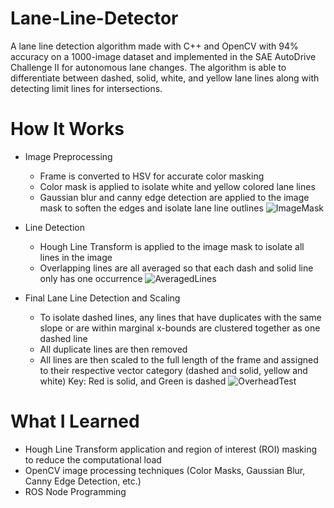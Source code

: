 # Lane-Line-Detector

A lane line detection algorithm made with C++ and OpenCV with 94% accuracy on a 1000-image dataset and implemented in the SAE AutoDrive Challenge II for autonomous lane changes. The algorithm is able to differentiate between dashed, solid, white, and yellow lane lines along with detecting limit lines for intersections.

# How It Works

* Image Preprocessing
  * Frame is converted to HSV for accurate color masking
  * Color mask is applied to isolate white and yellow colored lane lines
  * Gaussian blur and canny edge detection are applied to the image mask to soften the edges and isolate lane line outlines
![ImageMask](https://github.com/rsambangi/Lane-Line-Detector/assets/143136941/b3e7da86-3262-4090-b2a2-4154056ea1b3)

* Line Detection
  * Hough Line Transform is applied to the image mask to isolate all lines in the image
  * Overlapping lines are all averaged so that each dash and solid line only has one occurrence
 ![AveragedLines](https://github.com/rsambangi/Lane-Line-Detector/assets/143136941/af44a2c6-8e45-4005-aa7c-eb2b2c672fa2)

* Final Lane Line Detection and Scaling
  * To isolate dashed lines, any lines that have duplicates with the same slope or are within marginal x-bounds are clustered together as one dashed line
  * All duplicate lines are then removed
  * All lines are then scaled to the full length of the frame and assigned to their respective vector category (dashed and solid, yellow and white)
Key: Red is solid, and Green is dashed
![OverheadTest](https://github.com/rsambangi/Lane-Line-Detector/assets/143136941/3c09c2b2-3c85-4582-b328-cd6d1b831d5b)

# What I Learned

* Hough Line Transform application and region of interest (ROI) masking to reduce the computational load
* OpenCV image processing techniques (Color Masks, Gaussian Blur, Canny Edge Detection, etc.)
* ROS Node Programming
